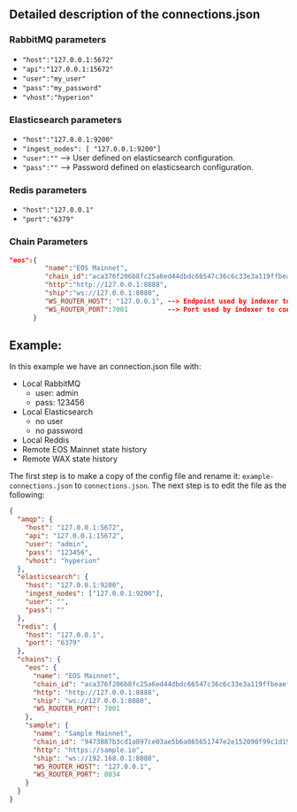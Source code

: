 ## Detailed description of the connections.json

### RabbitMQ parameters
   - `"host":"127.0.0.1:5672"`
   - `"api":"127.0.0.1:15672"`
   - `"user":"my_user"`
   - `"pass":"my_password"`
   - `"vhost":"hyperion"`
  
### Elasticsearch parameters
   - `"host":"127.0.0.1:9200"`
   - `"ingest_nodes": [ "127.0.0.1:9200"]` 
   - `"user":""` --> User defined on elasticsearch configuration.
   - `"pass":""` --> Password defined on elasticsearch configuration.
   
### Redis parameters
   - `"host":"127.0.0.1"`
   - `"port":"6379"`

### Chain Parameters

````json
"eos":{
         "name":"EOS Mainnet",
         "chain_id":"aca376f206b8fc25a6ed44dbdc66547c36c6c33e3a119ffbeaef943642f0e906",
         "http":"http://127.0.0.1:8888",
         "ship":"ws://127.0.0.1:8080",
         "WS_ROUTER_HOST": "127.0.0.1", --> Endpoint used by indexer to connect to the API. This is important when Indexer and API aren't on the same machine / instance.
         "WS_ROUTER_PORT":7001          --> Port used by indexer to connect to API**
      }
````
   
## Example:
In this example we have an connection.json file with:

  - Local RabbitMQ
      - user: admin
      - pass: 123456
  - Local Elasticsearch
      - no user
      - no password
  - Local Reddis
  - Remote EOS Mainnet state history
  - Remote WAX state history

The first step is to make a copy of the config file and rename it: `example-connections.json` to `connections.json`.
The next step is to edit the file as the following:

````json
{
  "amqp": {
    "host": "127.0.0.1:5672",
    "api": "127.0.0.1:15672",
    "user": "admin",
    "pass": "123456",
    "vhost": "hyperion"
  },
  "elasticsearch": {
    "host": "127.0.0.1:9200",
    "ingest_nodes": ["127.0.0.1:9200"],
    "user": "",
    "pass": ""
  },
  "redis": {
    "host": "127.0.0.1",
    "port": "6379"
  },
  "chains": {
    "eos": {
      "name": "EOS Mainnet",
      "chain_id": "aca376f206b8fc25a6ed44dbdc66547c36c6c33e3a119ffbeaef943642f0e906",
      "http": "http://127.0.0.1:8888",
      "ship": "ws://127.0.0.1:8080",
      "WS_ROUTER_PORT": 7001
    },
    "sample": {
      "name": "Sample Mainnet",
      "chain_id": "9473887b3cd1a897ce03ae5b6a865651747e2e152090f99c1d19d4adf73238fas",
      "http": "https://sample.io",
      "ship": "ws://192.168.0.1:8080",
      "WS_ROUTER_HOST": "127.0.0.1",
      "WS_ROUTER_PORT": 8034
    }
  }
}
````